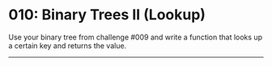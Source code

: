 # 010: Binary Trees II (Lookup)

Use your binary tree from challenge #009 and write a function that looks up a certain key and returns the value.

---

